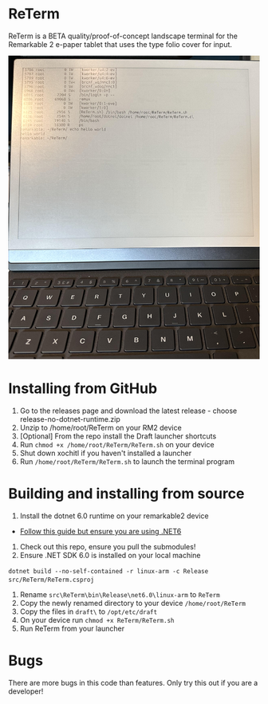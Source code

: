 
# ReTerm

ReTerm is a BETA quality/proof-of-concept landscape terminal for the Remarkable 2 e-paper tablet that uses the type folio cover for input.

![Terminal](https://github.com/i-am-shodan/ReTerm/blob/232bb1c104c7a5e5061b687bb4b5ad6d01aedc00/docs/screenshot.png)

# Installing from GitHub
1. Go to the releases page and download the latest release - choose release-no-dotnet-runtime.zip
1. Unzip to /home/root/ReTerm on your RM2 device
1. [Optional] From the repo install the Draft launcher shortcuts
1. Run `chmod +x /home/root/ReTerm/ReTerm.sh` on your device
1. Shut down xochitl if you haven't installed a launcher
1. Run `/home/root/ReTerm/ReTerm.sh` to launch the terminal program

# Building and installing from source

1. Install the dotnet 6.0 runtime on your remarkable2 device
  * [Follow this guide but ensure you are using .NET6](https://www.hanselman.com/blog/how-to-install-net-core-on-your-remarkable-2-eink-tablet-with-remarkablenet)
1. Check out this repo, ensure you pull the submodules!
1. Ensure .NET SDK 6.0 is installed on your local machine

`dotnet build --no-self-contained -r linux-arm -c Release src/ReTerm/ReTerm.csproj`

1. Rename `src\ReTerm\bin\Release\net6.0\linux-arm` to `ReTerm`
1. Copy the newly renamed directory to your device `/home/root/ReTerm`
1. Copy the files in `draft\` to `/opt/etc/draft`
1. On your device run `chmod +x ReTerm/ReTerm.sh`
1. Run ReTerm from your launcher

# Bugs

There are more bugs in this code than features. Only try this out if you are a developer!